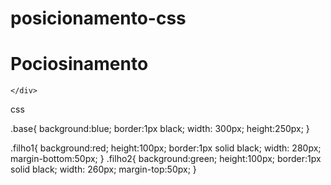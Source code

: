 # posicionamento-css
<!DOCTYPE html>
<html lang="en">
<head>
    <meta charset="UTF-8">
    <meta http-equiv="X-UA-Compatible" content="IE=edge">
    <meta name="viewport" content="width=device-width, initial-scale=1.0">
    <title>Pociosinamento CSS</title>
    <link rel="stylesheet" href="o.css" type="text/css"/>
</head>
<body>
    <h1>Pociosinamento</h1>
    <div>
<div class="base">
<div class="filho1"> </div>
<div class="filho2"></div>

    </div>
</body>
</html>
  
  
  
  css
  
  .base{
background:blue;
border:1px black;
width: 300px;
height:250px;
}

.filho1{
background:red;
height:100px;
border:1px solid black;
width: 280px;
margin-bottom:50px;
}
.filho2{
background:green;
height:100px;
border:1px solid black;
width: 260px;
margin-top:50px;
}

    
  
  
